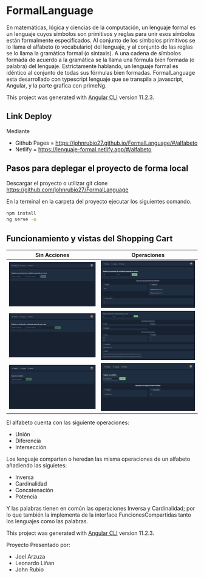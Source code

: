 # FormalLanguage

En matemáticas, lógica y ciencias de la computación, un lenguaje formal es un lenguaje cuyos símbolos son primitivos y reglas para unir esos símbolos están formalmente especificados. Al conjunto de los símbolos primitivos se lo llama el alfabeto (o vocabulario) del lenguaje, y al conjunto de las reglas se lo llama la gramática formal (o sintaxis). A una cadena de símbolos formada de acuerdo a la gramática se la llama una fórmula bien formada (o palabra) del lenguaje. Estrictamente hablando, un lenguaje formal es idéntico al conjunto de todas sus fórmulas bien formadas.
FormalLanguage esta desarrollado con typescript lenguaje que se transpila a javascript, Angular, y la parte grafica con primeNg.

This project was generated with [Angular CLI](https://github.com/angular/angular-cli) version 11.2.3.

## Link Deploy
Mediante 
* Github Pages = https://johnrubio27.github.io/FormalLanguage/#/alfabeto
* Netlify = https://lenguaje-formal.netlify.app/#/alfabeto
## Pasos para deplegar el proyecto de forma local

Descargar el proyecto o utilizar git clone https://github.com/johnrubio27/FormalLanguage

En la terminal en la carpeta del proyecto ejecutar los siguientes comando.

```bash
npm install
ng serve -o
```
## Funcionamiento y vistas del Shopping Cart
| Sin Acciones | Operaciones |
| --- | --- |
| ![SinOperacionesAlf](readme/alfabetosSinAnadir.png) | ![ConOperacionesAlf](readme/operacionesAlfabeto.png) |
| ![SinOperacionesLen](readme/lenguajesSinAnadir.png) | ![ConOperacionesLen](readme/operacionesLenguaje.png) |
| ![SinOperacionesPal](readme/palabraSinAnadir.png) | ![ConOperacionesPal](readme/operacionesPalabra.png) |

El alfabeto cuenta con las siguiente operaciones:
* Unión
* Diferencia
* Intersección

Los lenguaje comparten o heredan las misma operaciones de un alfabeto añadiendo las siguietes:
* Inversa
* Cardinalidad
* Concatenación
* Potencia

Y las palabras tienen en común las operaciones Inversa y Cardinalidad; por lo que también la implementa de la interface FuncionesCompartidas tanto los lenguajes como las palabras. 

This project was generated with [Angular CLI](https://github.com/angular/angular-cli) version 11.2.3.

Proyecto Presentado por:

* Joel Arzuza
* Leonardo Liñan
* John Rubio
